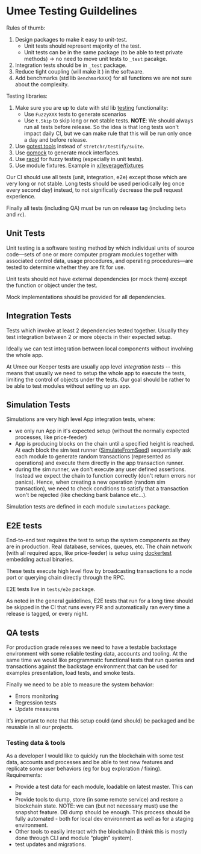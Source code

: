 # Umee Testing Guildelines

Rules of thumb:

1. Design packages to make it easy to unit-test.
   - Unit tests should represent majority of the test.
   - Unit tests can be in the same package (to be able to test private methods) → no need to move unit tests to `_test` pacakge.
2. Integration tests should be in `_test` package.
3. Reduce tight coupling (will make it ) in the software.
4. Add benchmarks (std lib `BenchmarkXXX`) for all functions we are not sure about the complexity.

Testing libraries:

1. Make sure you are up to date with std lib [testing](https://pkg.go.dev/testing) functionality:
   - Use `FuzzyXXX` tests to generate scenarios
   - Use `t.Skip` to skip long or not stable tests.
     **NOTE**: We should always run all tests before release. So the idea is that long tests won't impact daily CI, but we can make rule that this will be run only once a day and before release.
1. Use [gotest.tools](https://pkg.go.dev/gotest.tools/assert) instead of `stretchr/testify/suite`.
1. Use [gomock](github.com/golang/mock/mockgen) to generate mock interfaces.
1. Use [rapid](https://github.com/flyingmutant/rapid) for fuzzy testing (especially in unit tests).
1. Use module fixtures. Example in [x/leverage/fixtures](../x/leverage/fixtures)

Our CI should use all tests (unit, integration, e2e) except those which are very long or not stable.
Long tests should be used periodically (eg once every second day) instead, to not significatly decrease the pull request experience.

Finally all tests (including QA) must be run on release tag (including `beta` and `rc`).

## Unit Tests

Unit testing is a software testing method by which individual units of source code—sets of one or more computer program modules together with associated control data, usage procedures, and operating procedures—are tested to determine whether they are fit for use.

Unit tests should not have external dependencies (or mock them) except the function or object under the test.

Mock implementations should be provided for all dependencies.

## Integration Tests

Tests which involve at least 2 dependencies tested together. Usually they test integration between 2 or more objects in their expected setup.

Ideally we can test integration between local components without involving the whole app.

At Umee our Keeper tests are usually app level _integration tests_ -- this means that usually we need to setup the whole app to execute the tests, limiting the control of objects under the tests. Our goal should be rather to be able to test modules without setting up an app.

## Simulation Tests

Simulations are very high level App integration tests, where:

- we only run App in it's expected setup (without the normally expected processes, like price-feeder)
- App is producing blocks on the chain until a specified height is reached.
  At each block the sim test runner ([SimulateFromSeed](https://pkg.go.dev/github.com/cosmos/cosmos-sdk/x/simulation#SimulateFromSeed)) sequentially ask each module to generate random transactions (represented as operations) and execute them directly in the app transaction runner.
- during the sim runner, we don't execute any user defined assertions. Instead we expect the chain to function correctly (don't return errors nor panics). Hence, when creating a new operation (random sim transaction), we need to check conditions to satisfy that a transaction won't be rejected (like checking bank balance etc...).

Simulation tests are defined in each module `simulations` package.

## E2E tests

End-to-end test requires the test to setup the system components as they are in production. Real database, services, queues, etc. The chain network (with all required apps, like price-feeder) is setup using [dockertest](https://github.com/ory/dockertest) embedding actual binaries.

These tests execute high level flow by broadcasting transactions to a node port or querying chain directly through the RPC.

E2E tests live in `tests/e2e` package.

As noted in the general guidelines, E2E tests that run for a long time should be skipped in the CI that runs every PR and automatically ran every time a release is tagged, or every night.

## QA tests

For production grade releases we need to have a testable backstage environment with some reliable testing data, accounts and tooling. At the same time we would like programmatic functional tests that run queries and transactions against the backstage environment that can be used for examples presentation, load tests, and smoke tests.

Finally we need to be able to measure the system behavior:

- Errors monitoring
- Regression tests
- Update measures

It’s important to note that this setup could (and should) be packaged and be reusable in all our projects.

### Testing data & tools

As a developer I would like to quickly run the blockchain with some test data, accounts and processes and be able to test new features and replicate some user behaviors (eg for bug exploration / fixing).
Requirements:

- Provide a test data for each module, loadable on latest master. This can be
- Provide tools to dump, store (in some remote service) and restore a blockchain state.
  NOTE: we can (but not necessary must) use the snapshot feature. DB dump should be enough. This process should be fully automated - both for local dev environment as well as for a staging environment.
- Other tools to easily interact with the blockchain (I think this is mostly done through CLI and module “plugin” system).
- test updates and migrations.
